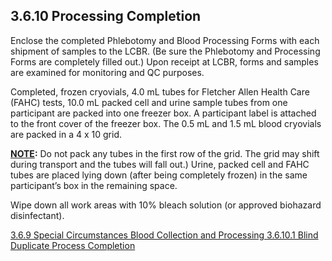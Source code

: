 ## 3.6.10 Processing Completion

Enclose the completed Phlebotomy and Blood Processing Forms with each shipment of samples to the LCBR. (Be sure the Phlebotomy and Processing Forms are completely filled out.) Upon receipt at LCBR, forms and samples are examined for monitoring and QC purposes.

Completed, frozen cryovials, 4.0 mL tubes for Fletcher Allen Health Care (FAHC) tests, 10.0 mL packed cell and urine sample tubes from one participant are packed into one freezer box.  A participant label is attached to the front cover of the freezer box.  The 0.5 mL and 1.5 mL blood cryovials are packed in a 4 x 10 grid.

**<u>NOTE</u>:**  Do not pack any tubes in the first row of the grid.  The grid may shift during transport and the tubes will fall out.)  Urine, packed cell and FAHC tubes are placed lying down (after being completely frozen) in the same participant’s box in the remaining space.

Wipe down all work areas with 10% bleach solution (or approved biohazard disinfectant).


<div class="center">
<div class="btn-group">
  <a href=":pages_path:/manuals/blood-collection-processing/3-06-09-special-circumstances.md" class="btn btn-default">
    <span class="glyphicon glyphicon-chevron-left"></span>
    3.6.9 Special Circumstances
  </a>

  <a href=":pages_path:/manuals/blood-collection-processing" class="btn btn-default">
    <span class="glyphicon glyphicon-chevron-up"></span>
    Blood Collection and Processing
  </a>

  <a href=":pages_path:/manuals/blood-collection-processing/3-06-10-01-blind-duplicate-process-completion.md" class="btn btn-success">
    3.6.10.1 Blind Duplicate Process Completion
    <span class="glyphicon glyphicon-chevron-right"></span>
  </a>
</div>
</div>
